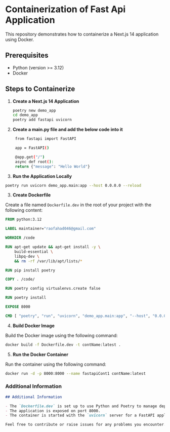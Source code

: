 # Containerization of Fast Api Application

This repository demonstrates how to containerize a Next.js 14 application using Docker.

## Prerequisites

- Python (version >= 3.12)
- Docker

## Steps to Containerize

1. **Create a Next.js 14 Application**

   ```bash
   poetry new demo_app
   cd demo_app
   poetry add fastapi uvicorn
   ```

2. **Create a main.py file and add the below code into it**

   ```bash
    from fastapi import FastAPI

    app = FastAPI()

    @app.get("/")
    async def root():
    return {"message": "Hello World"}
   ```

2. **Run the Application Locally**

```bash
poetry run uvicorn demo_app.main:app --host 0.0.0.0 --reload
```

3. **Create Dockerfile**

Create a file named `Dockerfile.dev` in the root of your project with the following content:

```dockerfile
FROM python:3.12

LABEL maintainer="raofahad046@gmail.com"

WORKDIR /code

RUN apt-get update && apt-get install -y \
    build-essential \
    libpq-dev \
    && rm -rf /var/lib/apt/lists/*

RUN pip install poetry

COPY . /code/

RUN poetry config virtualenvs.create false

RUN poetry install

EXPOSE 8000

CMD [ "poetry", "run", "uvicorn", "demo_app.main:app", "--host", "0.0.0.0", "--reload" ]
```

4. **Build Docker Image**

Build the Docker image using the following command:

```bash
docker build -f Dockerfile.dev -t contName:latest .
```
5. **Run the Docker Container**

Run the container using the following command:

```bash
docker run -d -p 8000:8000 --name fastapiCont1 contName:latest
```


### Additional Information

```markdown
## Additional Information

- The `Dockerfile.dev` is set up to use Python and Poetry to manage dependencies.
- The application is exposed on port 8000.
- The container is started with the `uvicorn` server for a FastAPI application (`demo_app.main:app`). Adjust the `CMD` line in `Dockerfile.dev` to match your actual application's entry point.

Feel free to contribute or raise issues for any problems you encounter. Happy coding!

